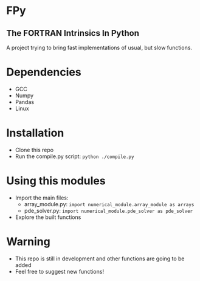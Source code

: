 # FPy
## The FORTRAN Intrinsics In Python

  A project trying to bring fast implementations of usual, but slow functions.

# Dependencies
- GCC
- Numpy
- Pandas
- Linux

# Installation
- Clone this repo
- Run the compile.py script: `python ./compile.py`

# Using this modules
- Import the main files:
  - array_module.py: `import numerical_module.array_module as arrays`
  - pde_solver.py: `import numerical_module.pde_solver as pde_solver`
- Explore the built functions

# Warning
- This repo is still in development and other functions are going to be added
- Feel free to suggest new functions!
